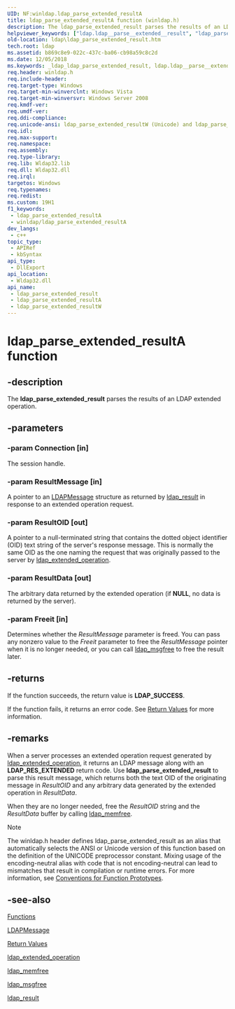 ```yaml
---
UID: NF:winldap.ldap_parse_extended_resultA
title: ldap_parse_extended_resultA function (winldap.h)
description: The ldap_parse_extended_result parses the results of an LDAP extended operation. (ANSI)
helpviewer_keywords: ["ldap.ldap__parse__extended__result", "ldap_parse_extended_resultA", "winldap/ldap_parse_extended_resultA"]
old-location: ldap\ldap_parse_extended_result.htm
tech.root: ldap
ms.assetid: b869c8e9-022c-437c-ba06-cb98a59c8c2d
ms.date: 12/05/2018
ms.keywords: _ldap_ldap_parse_extended_result, ldap.ldap__parse__extended__result, ldap.ldap_parse_extended_result, ldap_parse_extended_result, ldap_parse_extended_result function [LDAP], ldap_parse_extended_resultA, ldap_parse_extended_resultW, winldap/ldap_parse_extended_result, winldap/ldap_parse_extended_resultA, winldap/ldap_parse_extended_resultW
req.header: winldap.h
req.include-header: 
req.target-type: Windows
req.target-min-winverclnt: Windows Vista
req.target-min-winversvr: Windows Server 2008
req.kmdf-ver: 
req.umdf-ver: 
req.ddi-compliance: 
req.unicode-ansi: ldap_parse_extended_resultW (Unicode) and ldap_parse_extended_resultA (ANSI)
req.idl: 
req.max-support: 
req.namespace: 
req.assembly: 
req.type-library: 
req.lib: Wldap32.lib
req.dll: Wldap32.dll
req.irql: 
targetos: Windows
req.typenames: 
req.redist: 
ms.custom: 19H1
f1_keywords:
 - ldap_parse_extended_resultA
 - winldap/ldap_parse_extended_resultA
dev_langs:
 - c++
topic_type:
 - APIRef
 - kbSyntax
api_type:
 - DllExport
api_location:
 - Wldap32.dll
api_name:
 - ldap_parse_extended_result
 - ldap_parse_extended_resultA
 - ldap_parse_extended_resultW
---
```


# ldap_parse_extended_resultA function


## -description

The <b>ldap_parse_extended_result</b> parses the results of an LDAP extended operation.

## -parameters

### -param Connection [in]

The session handle.

### -param ResultMessage [in]

A pointer to an 
<a href="/windows/desktop/api/winldap/ns-winldap-ldapmessage">LDAPMessage</a> structure as returned by 
<a href="/previous-versions/windows/desktop/api/winldap/nf-winldap-ldap_result">ldap_result</a> in response to an extended operation request.

### -param ResultOID [out]

A pointer to a null-terminated string that contains the dotted object identifier (OID) text string of the server's response message.  This is normally the same OID as the one naming the request that was originally passed to the server by 
<a href="/previous-versions/windows/desktop/api/winldap/nf-winldap-ldap_extended_operation">ldap_extended_operation</a>.

### -param ResultData [out]

The arbitrary data returned by the extended operation (if <b>NULL</b>, no data is returned by the server).

### -param Freeit [in]

Determines whether the <i>ResultMessage</i> parameter is freed. You can pass any nonzero value to the <i>Freeit</i> parameter to free the <i>ResultMessage</i> pointer when it is no longer needed, or you can call 
<a href="/previous-versions/windows/desktop/api/winldap/nf-winldap-ldap_msgfree">ldap_msgfree</a> to free the result later.

## -returns

If the function succeeds, the return value is <b>LDAP_SUCCESS</b>.

If the function fails, it returns an error code. See 
<a href="/previous-versions/windows/desktop/ldap/return-values">Return Values</a> for more information.

## -remarks

When a server processes an extended operation request generated by 
<a href="/previous-versions/windows/desktop/api/winldap/nf-winldap-ldap_extended_operation">ldap_extended_operation</a>, it returns an LDAP message along with an <b>LDAP_RES_EXTENDED</b> return code. Use <b>ldap_parse_extended_result</b> to parse this result message, which returns both the text OID of the originating message in <i>ResultOID</i> and any arbitrary data generated by the extended operation in <i>ResultData</i>.

When they are no longer needed, free the <i>ResultOID</i> string and the <i>ResultData</i> buffer by calling 
<a href="/previous-versions/windows/desktop/api/winldap/nf-winldap-ldap_memfree">ldap_memfree</a>.



> [!NOTE]
> The winldap.h header defines ldap_parse_extended_result as an alias that automatically selects the ANSI or Unicode version of this function based on the definition of the UNICODE preprocessor constant. Mixing usage of the encoding-neutral alias with code that is not encoding-neutral can lead to mismatches that result in compilation or runtime errors. For more information, see [Conventions for Function Prototypes](/windows/win32/intl/conventions-for-function-prototypes).

## -see-also

<a href="/previous-versions/windows/desktop/ldap/functions">Functions</a>


<a href="/windows/desktop/api/winldap/ns-winldap-ldapmessage">LDAPMessage</a>

<a href="/previous-versions/windows/desktop/ldap/return-values">Return Values</a>



<a href="/previous-versions/windows/desktop/api/winldap/nf-winldap-ldap_extended_operation">ldap_extended_operation</a>



<a href="/previous-versions/windows/desktop/api/winldap/nf-winldap-ldap_memfree">ldap_memfree</a>



<a href="/previous-versions/windows/desktop/api/winldap/nf-winldap-ldap_msgfree">ldap_msgfree</a>



<a href="/previous-versions/windows/desktop/api/winldap/nf-winldap-ldap_result">ldap_result</a>

